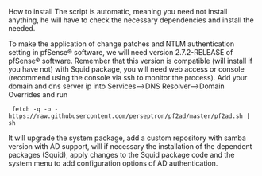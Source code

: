 How to install
The script is automatic, meaning you need not install anything, he will have to check the necessary dependencies and install the needed.

To make the application of change patches and NTLM authentication setting in pfSense® software, we will need version 2.7.2-RELEASE of pfSense® software. Remember that this version is compatible (will install if you have not) with Squid package, you will need web access or console (recommend using the console via ssh to monitor the process).
Add your domain and dns server ip into Services-->DNS Resolver-->Domain Overrides and run
```
 fetch -q -o - https://raw.githubusercontent.com/perseptron/pf2ad/master/pf2ad.sh | sh
```
It will upgrade the system package, add a custom repository with samba version with AD support, will if necessary the installation of the dependent packages (Squid), apply changes to the Squid package code and the system menu to add configuration options of AD authentication.
